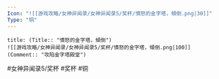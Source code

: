 ```yaml
---
Icon: "![[游戏攻略/女神异闻录/女神异闻录5/奖杯/憤怒的金字塔，傾倒.png|30]]"
Type: "铜"
---
```

```ad-common-bronze-trophy
title: (Title:: "憤怒的金字塔，傾倒")
![[游戏攻略/女神异闻录/女神异闻录5/奖杯/憤怒的金字塔，傾倒.png|100]]
(Comment:: "攻陷金字塔殿堂")
```

#女神异闻录5/奖杯 #奖杯 #铜
